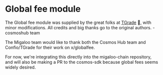 # Global fee module

The Global fee module was supplied by the great folks at [TGrade](https://github.com/confio/tgrade) 👋, with minor modifications. All credits and big thanks go to the original authors. -cosmoshub team

The Migaloo team would like to thank both the Cosmos Hub team and Confio/TGrade for their work on x/globalfee. 

For now, we're integrating this directly into the migaloo-chain repository, and will also be making a PR to the cosmos-sdk because global fees seems widely desired. 